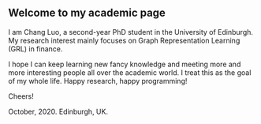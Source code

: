 ## Welcome to my academic page 

I am Chang Luo, a second-year PhD student in the University of Edinburgh. My research interest mainly focuses on Graph Representation Learning (GRL) in finance. 

I hope I can keep learning new fancy knowledge and meeting more and more interesting people all over the academic world. I treat this as the goal of my whole life.
Happy research, happy programming!

Cheers! 


October, 2020. 
Edinburgh, UK.
